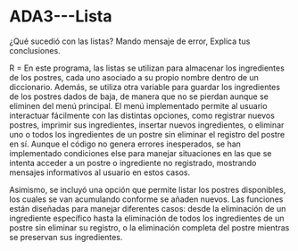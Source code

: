 # ADA3---Lista

¿Qué sucedió con las listas? Mando mensaje de error, Explica tus conclusiones.

R = En este programa, las listas se utilizan para almacenar los ingredientes de los postres, cada uno asociado a su propio nombre dentro de un diccionario. Además, se utiliza otra variable para guardar los ingredientes de los postres dados de baja, de manera que no se pierdan aunque se eliminen del menú principal. El menú implementado permite al usuario interactuar fácilmente con las distintas opciones, como registrar nuevos postres, imprimir sus ingredientes, insertar nuevos ingredientes, o eliminar uno o todos los ingredientes de un postre sin eliminar el registro del postre en sí. Aunque el código no genera errores inesperados, se han implementado condiciones else para manejar situaciones en las que se intenta acceder a un postre o ingrediente no registrado, mostrando mensajes informativos al usuario en estos casos.

Asimismo, se incluyó una opción que permite listar los postres disponibles, los cuales se van acumulando conforme se añaden nuevos. Las funciones están diseñadas para manejar diferentes casos: desde la eliminación de un ingrediente específico hasta la eliminación de todos los ingredientes de un postre sin eliminar su registro, o la eliminación completa del postre mientras se preservan sus ingredientes.
